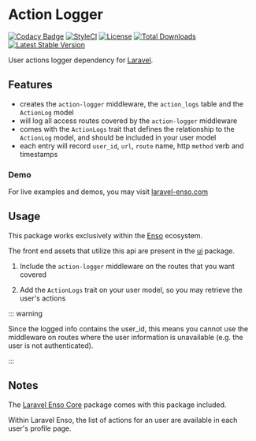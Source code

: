 # Action Logger
[![Codacy Badge](https://api.codacy.com/project/badge/Grade/dc3819bf2c654b3d8dcaaed8898b214f)](https://www.codacy.com/app/laravel-enso/ActionLogger?utm_source=github.com&amp;utm_medium=referral&amp;utm_content=laravel-enso/ActionLogger&amp;utm_campaign=Badge_Grade)
[![StyleCI](https://styleci.io/repos/85554059/shield?branch=master)](https://styleci.io/repos/85554059)
[![License](https://poser.pugx.org/laravel-enso/actionlogger/license)](https://packagist.org/packages/laravel-enso/actionlogger)
[![Total Downloads](https://poser.pugx.org/laravel-enso/actionlogger/downloads)](https://packagist.org/packages/laravel-enso/actionlogger)
[![Latest Stable Version](https://poser.pugx.org/laravel-enso/actionlogger/version)](https://packagist.org/packages/laravel-enso/actionlogger)

User actions logger dependency for [Laravel](https://laravel.com).

## Features

- creates the `action-logger` middleware, the `action_logs` table and the `ActionLog` model
- will log all access routes covered by the `action-logger` middleware
- comes with the `ActionLogs` trait that defines the relationship to the `ActionLog` model, and should be included in your user model
- each entry will record `user_id`, `url`, `route` name, http `method` verb and timestamps

### Demo

For live examples and demos, you may visit [laravel-enso.com](https://www.laravel-enso.com)

## Usage

This package works exclusively within the [Enso](https://github.com/laravel-enso/Enso) ecosystem.

The front end assets that utilize this api are present in the [ui](https://github.com/enso-ui/ui) package.

1. Include the `action-logger` middleware on the routes that you want covered

2. Add the `ActionLogs` trait on your user model, so you may retrieve the user's  actions


::: warning

Since the logged info contains the user_id, this means you cannot use
the middleware on routes where the user information is unavailable 
(e.g. the user is not authenticated).

:::

## Notes

The [Laravel Enso Core](https://github.com/laravel-enso/Core) package comes with this package included.

Within Laravel Enso, the list of actions for an user are available in each user's profile page.

